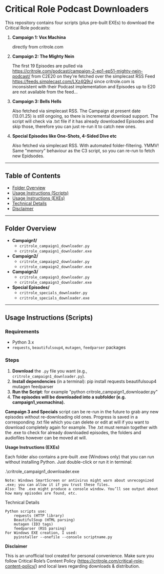 # Critical Role Podcast Downloaders

This repository contains four scripts (plus pre-built EXEs) to download
the Critical Role podcasts:

1. **Campaign 1: Vox Machina**

    directly from critrole.com
2. **Campaign 2: The Mighty Nein**
    
    The first 19 Episodes are pulled via https://critrole.com/podcast/campaign-2-ep1-ep51-mighty-nein-podcast/ 
    from C2E20 on they're fetched over the simplecast RSS Feed https://feeds.simplecast.com/LXz4Q9rJ
    since critrole.com is inconsistent with their Podcast implementation and Episodes up to E20 are not available
    from the feed...
3. **Campaign 3: Bells Hells**

    Also fetched via simplecast RSS.
    The Campaign at present date (13.01.25) is still ongoing, so there is incremental download support.
    The script will check via .txt file if it has already downloaded Episodes and skip those,
    therefore you can just re-run it to catch new ones.
4. **Special Episodes like One-Shots, 4-Sided Dive etc**
    
    Also fetched via simplecast RSS.
    With automated folder-filtering. YMMV!
    Same "memory" behaviour as the C3 script, so you can re-run to fetch new Epidsodes.

---

## Table of Contents

- [Folder Overview](#folder-overview)
- [Usage Instructions (Scripts)](#usage-instructions-scripts)
- [Usage Instructions (EXEs)](#usage-instructions-exes)
- [Technical Details](#technical-details)
- [Disclaimer](#disclaimer)

---

## Folder Overview

- **Campaign1/**
  - `critrole_campaign1_downloader.py`  
  - `critrole_campaign1_downloader.exe`
- **Campaign2/**
  - `critrole_campaign2_downloader.py`  
  - `critrole_campaign2_downloader.exe`
- **Campaign3/**
  - `critrole_campaign3_downloader.py`  
  - `critrole_campaign3_downloader.exe`
- **Special Episodes/**
  - `critrole_specials_downloader.py`  
  - `critrole_specials_downloader.exe`

---

## Usage Instructions (Scripts)

### Requirements
- Python 3.x
- `requests`, `beautifulsoup4`, `mutagen`, `feedparser` packages

### Steps
1. **Download** the `.py` file you want (e.g., `critrole_campaign1_downloader.py`).
2. **Install dependencies** (in a terminal):
      pip install requests beautifulsoup4 mutagen feedparser
3. **Run the Script**: 
   for example "python critrole_campaign1_downloader.py"
4. **The episodes will be downloaded into a subfolder (e.g. campaign1_voxmachina).**

**Campaign 3 and Specials** script can be re-run in the future to grab any new episodes without re-downloading old ones.
Progress is saved in a corresponding .txt file which you can delete or edit at will if you want to download completely again for example.
The .txt must remain together with the .exe to check for already downloaded episodes, the folders and audiofiles however can be moved at will.



**Usage Instructions (EXEs)**

Each folder also contains a pre-built .exe (Windows only) that you can run without installing Python. Just double-click or run it in terminal:

.\critrole_campaign1_downloader.exe


    Note: Windows SmartScreen or antivirus might warn about unrecognized .exe; you can allow it if you trust these files.
    Also: The .exe might produce a console window. You’ll see output about how many episodes are found, etc.

Technical Details

    Python scripts use:
        requests (HTTP library)
        BeautifulSoup (HTML parsing)
        mutagen (ID3 tags)
        feedparser (RSS parsing)
    For Windows EXE creation, I used: 
        pyinstaller --onefile --console scriptname.py




**Disclaimer**

This is an unofficial tool created for personal convenience.
Make sure you follow Critical Role’s Content Policy (https://critrole.com/critical-role-content-policy/) and local laws regarding downloads & distribution.
